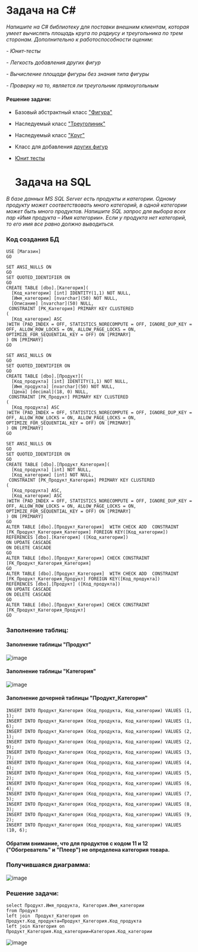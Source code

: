 # Задача на C#
*Напишите на C# библиотеку для поставки внешним клиентам, которая умеет вычислять площадь круга по радиусу и треугольника по трем сторонам. Дополнительно к работоспособности оценим:*

*- Юнит-тесты*

*- Легкость добавления других фигур*

*- Вычисление площади фигуры без знания типа фигуры*

*- Проверку на то, является ли треугольник прямоугольным*

#### Решение задачи:
- Базовый абстрактный класс ["Фигура"](https://github.com/BerezkaVika/Mindbox_Test_Task/blob/main/LibraryFigures/LibraryFigures/Figure.cs)
- Наследуемый класс ["Треуголиник"](https://github.com/BerezkaVika/Mindbox_Test_Task/blob/main/LibraryFigures/LibraryFigures/Triangle.cs)
- Наследуемый класс ["Круг"](https://github.com/BerezkaVika/Mindbox_Test_Task/blob/main/LibraryFigures/LibraryFigures/Circle.cs)
- Класс для добавления [других фигур](https://github.com/BerezkaVika/Mindbox_Test_Task/blob/main/LibraryFigures/LibraryFigures/FigurePrototype.cs)
- [Юнит тесты](https://github.com/BerezkaVika/Mindbox_Test_Task/blob/main/LibraryFigures/UnitTestProject1/UnitTest1.cs)

  # Задача на SQL
  
*В базе данных MS SQL Server есть продукты и категории. Одному продукту может соответствовать много категорий, в одной категории может быть много продуктов. Напишите SQL запрос для выбора всех пар «Имя продукта – Имя категории». Если у продукта нет категорий, то его имя все равно должно выводиться.*

### Код создания БД
```
USE [Магазин]
GO

SET ANSI_NULLS ON
GO
SET QUOTED_IDENTIFIER ON
GO
CREATE TABLE [dbo].[Категория](
  [Код_категории] [int] IDENTITY(1,1) NOT NULL,
  [Имя_категории] [nvarchar](50) NOT NULL,
  [Описание] [nvarchar](50) NULL,
 CONSTRAINT [PK_Категория] PRIMARY KEY CLUSTERED 
(
  [Код_категории] ASC
)WITH (PAD_INDEX = OFF, STATISTICS_NORECOMPUTE = OFF, IGNORE_DUP_KEY = OFF, ALLOW_ROW_LOCKS = ON, ALLOW_PAGE_LOCKS = ON, OPTIMIZE_FOR_SEQUENTIAL_KEY = OFF) ON [PRIMARY]
) ON [PRIMARY]
GO

SET ANSI_NULLS ON
GO
SET QUOTED_IDENTIFIER ON
GO
CREATE TABLE [dbo].[Продукт](
  [Код_продукта] [int] IDENTITY(1,1) NOT NULL,
  [Имя_продукта] [nvarchar](50) NOT NULL,
  [Цена] [decimal](18, 0) NULL,
 CONSTRAINT [PK_Продукт] PRIMARY KEY CLUSTERED 
(
  [Код_продукта] ASC
)WITH (PAD_INDEX = OFF, STATISTICS_NORECOMPUTE = OFF, IGNORE_DUP_KEY = OFF, ALLOW_ROW_LOCKS = ON, ALLOW_PAGE_LOCKS = ON, OPTIMIZE_FOR_SEQUENTIAL_KEY = OFF) ON [PRIMARY]
) ON [PRIMARY]
GO

SET ANSI_NULLS ON
GO
SET QUOTED_IDENTIFIER ON
GO
CREATE TABLE [dbo].[Продукт_Категория](
  [Код_продукта] [int] NOT NULL,
  [Код_категории] [int] NOT NULL,
 CONSTRAINT [PK_Продукт_Категория] PRIMARY KEY CLUSTERED 
(
  [Код_продукта] ASC,
  [Код_категории] ASC
)WITH (PAD_INDEX = OFF, STATISTICS_NORECOMPUTE = OFF, IGNORE_DUP_KEY = OFF, ALLOW_ROW_LOCKS = ON, ALLOW_PAGE_LOCKS = ON, OPTIMIZE_FOR_SEQUENTIAL_KEY = OFF) ON [PRIMARY]
) ON [PRIMARY]
GO
ALTER TABLE [dbo].[Продукт_Категория]  WITH CHECK ADD  CONSTRAINT [FK_Продукт_Категория_Категория] FOREIGN KEY([Код_категории])
REFERENCES [dbo].[Категория] ([Код_категории])
ON UPDATE CASCADE
ON DELETE CASCADE
GO
ALTER TABLE [dbo].[Продукт_Категория] CHECK CONSTRAINT [FK_Продукт_Категория_Категория]
GO
ALTER TABLE [dbo].[Продукт_Категория]  WITH CHECK ADD  CONSTRAINT [FK_Продукт_Категория_Продукт] FOREIGN KEY([Код_продукта])
REFERENCES [dbo].[Продукт] ([Код_продукта])
ON UPDATE CASCADE
ON DELETE CASCADE
GO
ALTER TABLE [dbo].[Продукт_Категория] CHECK CONSTRAINT [FK_Продукт_Категория_Продукт]
GO
```
### Заполнение таблиц:
#### Заполнение таблицы "Продукт"
![image](https://github.com/BerezkaVika/Mindbox_Test_Task/blob/main/Screenshots/3.jpg)
#### Заполнение таблицы "Категория"
![image](https://github.com/BerezkaVika/Mindbox_Test_Task/blob/main/Screenshots/4.jpg)
#### Заполнение дочерней таблицы "Продукт_Категория"
```
INSERT INTO Продукт_Категория (Код_продукта, Код_категории) VALUES (1, 1);
INSERT INTO Продукт_Категория (Код_продукта, Код_категории) VALUES (1, 6);
INSERT INTO Продукт_Категория (Код_продукта, Код_категории) VALUES (2, 1);
INSERT INTO Продукт_Категория (Код_продукта, Код_категории) VALUES (2, 9);
INSERT INTO Продукт_Категория (Код_продукта, Код_категории) VALUES (3, 7);
INSERT INTO Продукт_Категория (Код_продукта, Код_категории) VALUES (4, 4);
INSERT INTO Продукт_Категория (Код_продукта, Код_категории) VALUES (5, 2);
INSERT INTO Продукт_Категория (Код_продукта, Код_категории) VALUES (6, 4);
INSERT INTO Продукт_Категория (Код_продукта, Код_категории) VALUES (7, 5);
INSERT INTO Продукт_Категория (Код_продукта, Код_категории) VALUES (8, 3);
INSERT INTO Продукт_Категория (Код_продукта, Код_категории) VALUES (9, 2);
INSERT INTO Продукт_Категория (Код_продукта, Код_категории) VALUES (10, 6);
```
#### Обратим внимание, что для продуктов с кодом 11 и 12 ("Обогреватель" и "Плеер") не определена категория товара.
### Получившаяся диаграмма:
![image](https://github.com/BerezkaVika/Mindbox_Test_Task/blob/main/Screenshots/1.jpg)
### Решение задачи:
```
select Продукт.Имя_продукта, Категория.Имя_категории
from Продукт
left join  Продукт_Категория on Продукт.Код_продукта=Продукт_Категория.Код_продукта
left join Категория on Продукт_Категория.Код_категории=Категория.Код_категории
```
![image](https://github.com/BerezkaVika/Mindbox_Test_Task/blob/main/Screenshots/2.jpg)
